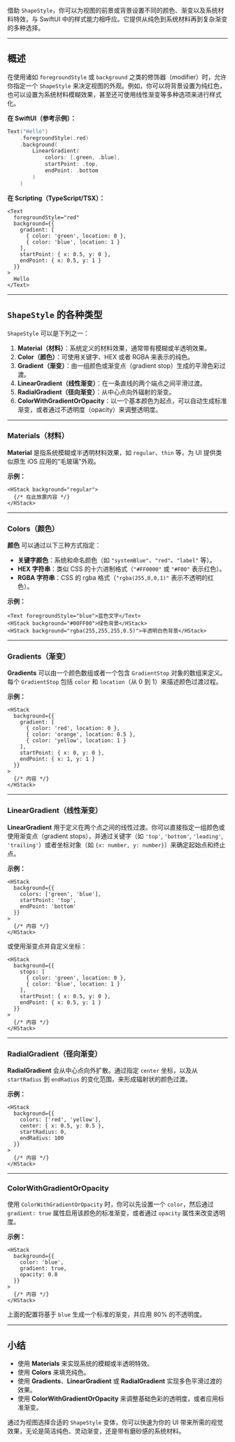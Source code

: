 借助 `ShapeStyle`，你可以为视图的前景或背景设置不同的颜色、渐变以及系统材料特效，与 SwiftUI 中的样式能力相呼应。它提供从纯色到系统材料再到复杂渐变的多种选择。

---

## 概述

在使用诸如 `foregroundStyle` 或 `background` 之类的修饰器（modifier）时，允许你指定一个 `ShapeStyle` 来决定视图的外观。例如，你可以将背景设置为纯红色，也可以设置为系统材料模糊效果，甚至还可使用线性渐变等多种选项来进行样式化。

**在 SwiftUI（参考示例）：**
```swift
Text("Hello")
    .foregroundStyle(.red)
    .background(
        LinearGradient(
            colors: [.green, .blue],
            startPoint: .top,
            endPoint: .bottom
        )
    )
```

**在 Scripting（TypeScript/TSX）：**
```tsx
<Text
  foregroundStyle="red"
  background={{
    gradient: [
      { color: 'green', location: 0 },
      { color: 'blue', location: 1 }
    ],
    startPoint: { x: 0.5, y: 0 },
    endPoint: { x: 0.5, y: 1 }
  }}
>
  Hello
</Text>
```

---

## `ShapeStyle` 的各种类型

`ShapeStyle` 可以是下列之一：

1. **Material（材料）**：系统定义的材料效果，通常带有模糊或半透明效果。
2. **Color（颜色）**：可使用关键字、HEX 或者 RGBA 来表示的纯色。
3. **Gradient（渐变）**：由一组颜色或渐变点（gradient stop）生成的平滑色彩过渡。
4. **LinearGradient（线性渐变）**：在一条直线的两个端点之间平滑过渡。
5. **RadialGradient（径向渐变）**：从中心点向外辐射的渐变。
6. **ColorWithGradientOrOpacity**：以一个基本颜色为起点，可以自动生成标准渐变，或者通过不透明度（opacity）来调整透明度。

---

### Materials（材料）

**Material** 是指系统模糊或半透明材料效果，如 `regular`、`thin` 等，为 UI 提供类似原生 iOS 应用的“毛玻璃”外观。

**示例：**
```tsx
<HStack background="regular">
  {/* 在此放置内容 */}
</HStack>
```

---

### Colors（颜色）

**颜色** 可以通过以下三种方式指定：

- **关键字颜色**：系统和命名颜色（如 `"systemBlue"`、`"red"`、`"label"` 等）。
- **HEX 字符串**：类似 CSS 的十六进制格式（`"#FF0000"` 或 `"#F00"` 表示红色）。
- **RGBA 字符串**：CSS 的 rgba 格式（`"rgba(255,0,0,1)"` 表示不透明的红色）。

**示例：**
```tsx
<Text foregroundStyle="blue">蓝色文字</Text>
<HStack background="#00FF00">绿色背景</HStack>
<HStack background="rgba(255,255,255,0.5)">半透明白色背景</HStack>
```

---

### Gradients（渐变）

**Gradients** 可以由一个颜色数组或者一个包含 `GradientStop` 对象的数组来定义。每个 `GradientStop` 包括 `color` 和 `location`（从 0 到 1）来描述颜色过渡过程。

**示例：**
```tsx
<HStack
  background={{
    gradient: [
      { color: 'red', location: 0 },
      { color: 'orange', location: 0.5 },
      { color: 'yellow', location: 1 }
    ],
    startPoint: { x: 0, y: 0 },
    endPoint: { x: 1, y: 1 }
  }}
>
  {/* 内容 */}
</HStack>
```

---

### LinearGradient（线性渐变）

**LinearGradient** 用于定义在两个点之间的线性过渡。你可以直接指定一组颜色或使用渐变点（gradient stops），并通过关键字（如 `'top'`, `'bottom'`, `'leading'`, `'trailing'`）或者坐标对象（如 `{x: number, y: number}`）来确定起始点和终止点。

**示例：**
```tsx
<HStack
  background={{
    colors: ['green', 'blue'],
    startPoint: 'top',
    endPoint: 'bottom'
  }}
>
  {/* 内容 */}
</HStack>
```

或使用渐变点并自定义坐标：

```tsx
<HStack
  background={{
    stops: [
      { color: 'green', location: 0 },
      { color: 'blue', location: 1 }
    ],
    startPoint: { x: 0.5, y: 0 },
    endPoint: { x: 0.5, y: 1 }
  }}
>
  {/* 内容 */}
</HStack>
```

---

### RadialGradient（径向渐变）

**RadialGradient** 会从中心点向外扩散。通过指定 `center` 坐标，以及从 `startRadius` 到 `endRadius` 的变化范围，来形成辐射状的颜色过渡。

**示例：**
```tsx
<HStack
  background={{
    colors: ['red', 'yellow'],
    center: { x: 0.5, y: 0.5 },
    startRadius: 0,
    endRadius: 100
  }}
>
  {/* 内容 */}
</HStack>
```

---

### ColorWithGradientOrOpacity

使用 `ColorWithGradientOrOpacity` 时，你可以先设置一个 `color`，然后通过 `gradient: true` 属性启用该颜色的标准渐变，或者通过 `opacity` 属性来改变透明度。

**示例：**
```tsx
<HStack
  background={{
    color: 'blue',
    gradient: true,
    opacity: 0.8
  }}
>
  {/* 内容 */}
</HStack>
```

上面的配置将基于 `blue` 生成一个标准的渐变，并应用 80% 的不透明度。

---

## 小结

- 使用 **Materials** 来实现系统的模糊或半透明特效。  
- 使用 **Colors** 来填充纯色。  
- 使用 **Gradients**、**LinearGradient** 或 **RadialGradient** 实现多色平滑过渡的效果。  
- 使用 **ColorWithGradientOrOpacity** 来调整基础色彩的透明度，或者应用标准渐变。  

通过为视图选择合适的 `ShapeStyle` 变体，你可以快速为你的 UI 带来所需的视觉效果，无论是简洁纯色、灵动渐变，还是带有磨砂感的系统材料。